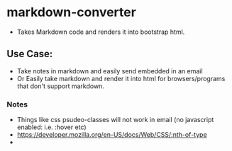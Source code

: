 # markdown-converter

- Takes Markdown code and renders it into bootstrap html. 


## Use Case: 
- Take notes in markdown and easily send embedded in an email
- Or Easily take markdown and render it into html for browsers/programs that don't support markdown. 


### Notes
- Things like css psudeo-classes will not work in email (no javascript enabled: i.e. :hover etc)
- https://developer.mozilla.org/en-US/docs/Web/CSS/:nth-of-type 
- 
